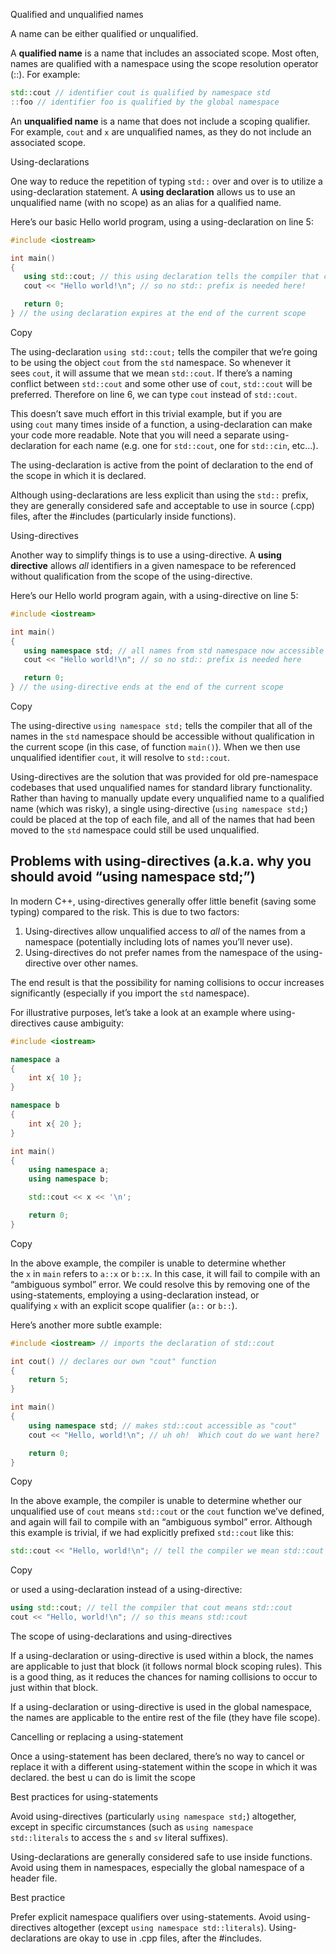 

Qualified and unqualified names

A name can be either qualified or unqualified.

A **qualified name** is a name that includes an associated scope. Most often, names are qualified with a namespace using the scope resolution operator (::). For example:

```cpp
std::cout // identifier cout is qualified by namespace std
::foo // identifier foo is qualified by the global namespace
```


An **unqualified name** is a name that does not include a scoping qualifier. For example, `cout` and `x` are unqualified names, as they do not include an associated scope.


Using-declarations

One way to reduce the repetition of typing `std::` over and over is to utilize a using-declaration statement. A **using declaration** allows us to use an unqualified name (with no scope) as an alias for a qualified name.

Here’s our basic Hello world program, using a using-declaration on line 5:

```cpp
#include <iostream>

int main()
{
   using std::cout; // this using declaration tells the compiler that cout should resolve to std::cout
   cout << "Hello world!\n"; // so no std:: prefix is needed here!

   return 0;
} // the using declaration expires at the end of the current scope
```

Copy

The using-declaration `using std::cout;` tells the compiler that we’re going to be using the object `cout` from the `std` namespace. So whenever it sees `cout`, it will assume that we mean `std::cout`. If there’s a naming conflict between `std::cout` and some other use of `cout`, `std::cout` will be preferred. Therefore on line 6, we can type `cout` instead of `std::cout`.

This doesn’t save much effort in this trivial example, but if you are using `cout` many times inside of a function, a using-declaration can make your code more readable. Note that you will need a separate using-declaration for each name (e.g. one for `std::cout`, one for `std::cin`, etc…).

The using-declaration is active from the point of declaration to the end of the scope in which it is declared.

Although using-declarations are less explicit than using the `std::` prefix, they are generally considered safe and acceptable to use in source (.cpp) files, after the #includes (particularly inside functions).



Using-directives

Another way to simplify things is to use a using-directive. A **using directive** allows _all_ identifiers in a given namespace to be referenced without qualification from the scope of the using-directive.

Here’s our Hello world program again, with a using-directive on line 5:

```cpp
#include <iostream>

int main()
{
   using namespace std; // all names from std namespace now accessible without qualification
   cout << "Hello world!\n"; // so no std:: prefix is needed here

   return 0;
} // the using-directive ends at the end of the current scope
```

Copy

The using-directive `using namespace std;` tells the compiler that all of the names in the `std` namespace should be accessible without qualification in the current scope (in this case, of function `main()`). When we then use unqualified identifier `cout`, it will resolve to `std::cout`.

Using-directives are the solution that was provided for old pre-namespace codebases that used unqualified names for standard library functionality. Rather than having to manually update every unqualified name to a qualified name (which was risky), a single using-directive (`using namespace std;`) could be placed at the top of each file, and all of the names that had been moved to the `std` namespace could still be used unqualified.




## Problems with using-directives (a.k.a. why you should avoid “using namespace std;”) [](https://www.learncpp.com/cpp-tutorial/using-declarations-and-using-directives/#avoidUsingNamespace)



In modern C++, using-directives generally offer little benefit (saving some typing) compared to the risk. This is due to two factors:

1. Using-directives allow unqualified access to _all_ of the names from a namespace (potentially including lots of names you’ll never use).
2. Using-directives do not prefer names from the namespace of the using-directive over other names.

The end result is that the possibility for naming collisions to occur increases significantly (especially if you import the `std` namespace).

For illustrative purposes, let’s take a look at an example where using-directives cause ambiguity:

```cpp
#include <iostream>

namespace a
{
	int x{ 10 };
}

namespace b
{
	int x{ 20 };
}

int main()
{
	using namespace a;
	using namespace b;

	std::cout << x << '\n';

	return 0;
}
```

Copy

In the above example, the compiler is unable to determine whether the `x` in `main` refers to `a::x` or `b::x`. In this case, it will fail to compile with an “ambiguous symbol” error. We could resolve this by removing one of the using-statements, employing a using-declaration instead, or qualifying `x` with an explicit scope qualifier (`a::` or `b::`).



Here’s another more subtle example:

```cpp
#include <iostream> // imports the declaration of std::cout

int cout() // declares our own "cout" function
{
    return 5;
}

int main()
{
    using namespace std; // makes std::cout accessible as "cout"
    cout << "Hello, world!\n"; // uh oh!  Which cout do we want here?  The one in the std namespace or the one we defined above?

    return 0;
}
```

Copy

In the above example, the compiler is unable to determine whether our unqualified use of `cout` means `std::cout` or the `cout` function we’ve defined, and again will fail to compile with an “ambiguous symbol” error. Although this example is trivial, if we had explicitly prefixed `std::cout` like this:

```cpp
std::cout << "Hello, world!\n"; // tell the compiler we mean std::cout
```

Copy

or used a using-declaration instead of a using-directive:

```cpp
using std::cout; // tell the compiler that cout means std::cout
cout << "Hello, world!\n"; // so this means std::cout
```




The scope of using-declarations and using-directives

If a using-declaration or using-directive is used within a block, the names are applicable to just that block (it follows normal block scoping rules). This is a good thing, as it reduces the chances for naming collisions to occur to just within that block.

If a using-declaration or using-directive is used in the global namespace, the names are applicable to the entire rest of the file (they have file scope).

Cancelling or replacing a using-statement

Once a using-statement has been declared, there’s no way to cancel or replace it with a different using-statement within the scope in which it was declared. the best u can do is limit the scope


Best practices for using-statements

Avoid using-directives (particularly `using namespace std;`) altogether, except in specific circumstances (such as `using namespace std::literals` to access the `s` and `sv` literal suffixes).

Using-declarations are generally considered safe to use inside functions. Avoid using them in namespaces, especially the global namespace of a header file.

Best practice

Prefer explicit namespace qualifiers over using-statements. Avoid using-directives altogether (except `using namespace std::literals`). Using-declarations are okay to use in .cpp files, after the #includes.